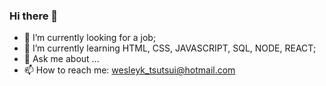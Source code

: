### Hi there 👋


- 🔭 I’m currently looking for a job;
- 🌱 I’m currently learning HTML, CSS, JAVASCRIPT, SQL, NODE, REACT;
- 💬 Ask me about ...
- 📫 How to reach me: wesleyk_tsutsui@hotmail.com
